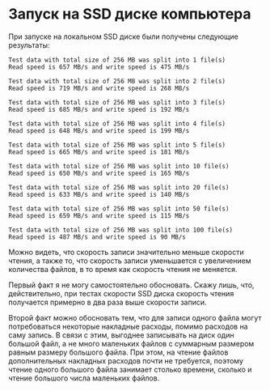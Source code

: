 # Запуск на SSD диске компьютера

При запуске на локальном SSD диске были получены следующие результаты:

```
Test data with total size of 256 MB was split into 1 file(s)
Read speed is 657 MB/s and write speed is 475 MB/s

Test data with total size of 256 MB was split into 2 file(s)
Read speed is 719 MB/s and write speed is 268 MB/s

Test data with total size of 256 MB was split into 3 file(s)
Read speed is 685 MB/s and write speed is 192 MB/s

Test data with total size of 256 MB was split into 4 file(s)
Read speed is 648 MB/s and write speed is 199 MB/s

Test data with total size of 256 MB was split into 5 file(s)
Read speed is 665 MB/s and write speed is 181 MB/s

Test data with total size of 256 MB was split into 10 file(s)
Read speed is 650 MB/s and write speed is 165 MB/s

Test data with total size of 256 MB was split into 20 file(s)
Read speed is 633 MB/s and write speed is 140 MB/s

Test data with total size of 256 MB was split into 50 file(s)
Read speed is 659 MB/s and write speed is 115 MB/s

Test data with total size of 256 MB was split into 100 file(s)
Read speed is 487 MB/s and write speed is 90 MB/s
```

Можно видеть, что скорость записи значительно меньше скорости чтения, а также то, что
скорость записи уменьшается с увеличением количества файлов, в то время как скорость чтения
не меняется.

Первый факт я не могу самостоятельно обосновать. Скажу лишь, что, действительно, при тестах
скорости SSD диска скорость чтения получается примерно в два раза выше скорости записи.

Второй факт можно обосновать тем, что для записи одного файла могут потребоваться некоторые
накладные расходы, помимо расходов на саму запись. В связи с этим, выгоднее записывать на
диск один большой файл, а не много маленьких файлов с суммарным размером равным размеру
большого файла. При этом, на чтение файлов дополнительных накладных расходов почти не
требуется, поэтому чтение одного большого файла занимает столько времени, сколько и чтение
большого числа маленьких файлов. 